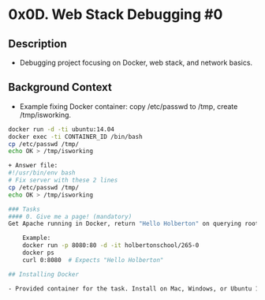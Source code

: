 # 0x0D. Web Stack Debugging #0

## Description

- Debugging project focusing on Docker, web stack, and network basics.

## Background Context

- Example fixing Docker container: copy /etc/passwd to /tmp, create /tmp/isworking.

```bash
docker run -d -ti ubuntu:14.04
docker exec -ti CONTAINER_ID /bin/bash
cp /etc/passwd /tmp/
echo OK > /tmp/isworking

+ Answer file:
#!/usr/bin/env bash
# Fix server with these 2 lines
cp /etc/passwd /tmp/
echo OK > /tmp/isworking

### Tasks
#### 0. Give me a page! (mandatory)
Get Apache running in Docker, return "Hello Holberton" on querying root.

	Example:
	docker run -p 8080:80 -d -it holbertonschool/265-0
	docker ps
	curl 0:8080  # Expects "Hello Holberton"

## Installing Docker

- Provided container for the task. Install on Mac, Windows, or Ubuntu 16.04 locally if needed.


